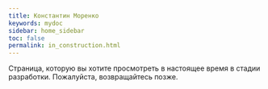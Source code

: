 ```yaml
---
title: Константин Моренко
keywords: mydoc
sidebar: home_sidebar
toc: false
permalink: in_construction.html
---
```


Страница, которую вы хотите просмотреть в настоящее время в стадии
разработки.  Пожалуйста, возвращайтесь позже.

